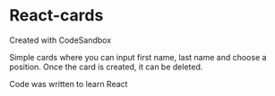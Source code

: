# React-cards
Created with CodeSandbox

Simple cards where you can input first name, last name and choose a position. Once the card is created, it can be deleted.

Code was written to learn React
